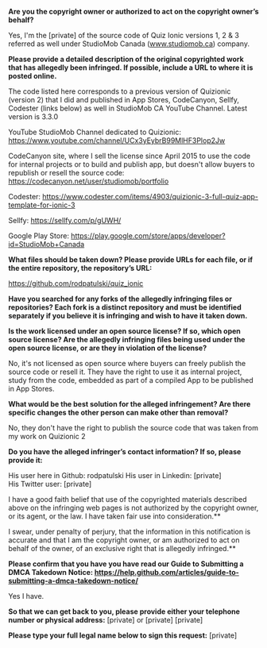 **Are you the copyright owner or authorized to act on the copyright owner’s behalf?**

Yes, I'm the [private] of the source code of Quiz Ionic versions 1, 2 & 3 referred as well under StudioMob Canada (www.studiomob.ca) company.

**Please provide a detailed description of the original copyrighted work that has allegedly been infringed. If possible, include a URL to where it is posted online.**

The code listed here corresponds to a previous version of Quizionic (version 2) that I did and published in App Stores, CodeCanyon, Sellfy, Codester (links below) as well in StudioMob CA YouTube Channel. Latest version is 3.3.0

YouTube StudioMob Channel dedicated to Quizionic: https://www.youtube.com/channel/UCx3yEybrB99MlHF3Plop2Jw

CodeCanyon site, where I sell the license since April 2015 to use the code for internal projects or to build and publish app, but doesn't allow buyers to republish or resell the source code: https://codecanyon.net/user/studiomob/portfolio

Codester: https://www.codester.com/items/4903/quizionic-3-full-quiz-app-template-for-ionic-3

Sellfy: https://sellfy.com/p/gUWH/

Google Play Store: https://play.google.com/store/apps/developer?id=StudioMob+Canada

**What files should be taken down? Please provide URLs for each file, or if the entire repository, the repository’s URL:**

https://github.com/rodpatulski/quiz_ionic

**Have you searched for any forks of the allegedly infringing files or repositories? Each fork is a distinct repository and must be identified separately if you believe it is infringing and wish to have it taken down.**

**Is the work licensed under an open source license? If so, which open source license? Are the allegedly infringing files being used under the open source license, or are they in violation of the license?**

No, it's not licensed as open source where buyers can freely publish the source code or resell it. They have the right to use it as internal project, study from the code, embedded as part of a compiled App to be published in App Stores.

**What would be the best solution for the alleged infringement? Are there specific changes the other person can make other than removal?**

No, they don't have the right to publish the source code that was taken from my work on Quizionic 2

**Do you have the alleged infringer’s contact information? If so, please provide it:**

His user here in Github: rodpatulski
His user in Linkedin: [private]  
His Twitter user: [private]  

I have a good faith belief that use of the copyrighted materials described above on the infringing web pages is not authorized by the copyright owner, or its agent, or the law. I have taken fair use into consideration.**

I swear, under penalty of perjury, that the information in this notification is accurate and that I am the copyright owner, or am authorized to act on behalf of the owner, of an exclusive right that is allegedly infringed.**

**Please confirm that you have you have read our Guide to Submitting a DMCA Takedown Notice: https://help.github.com/articles/guide-to-submitting-a-dmca-takedown-notice/**

Yes I have.

**So that we can get back to you, please provide either your telephone number or physical address:**
[private] or [private] [private]  

**Please type your full legal name below to sign this request:**
[private]  
